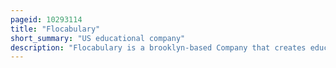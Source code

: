 ```yaml
---
pageid: 10293114
title: "Flocabulary"
short_summary: "US educational company"
description: "Flocabulary is a brooklyn-based Company that creates educational Hip Hop Songs Videos and additional Material for Students Grades K-12. Founded in 2004 by Blake Harrison and Alex Rappaport, the Company takes a nontraditional Approach to teaching vocabulary, United States History, Math, Science and other Subjects by integrating Content into recorded Raps. Flocabulary's Website Features videos, lesson Plans, Activities and Assessment or with Songs. The Company's Name is a Portmanteau of Flow and vocabulary."
---
```

